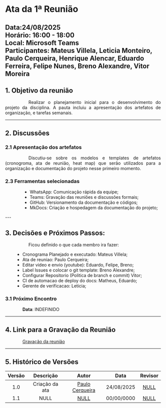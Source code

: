 # Ata da 1ª Reunião

**Data**:24/08/2025  <br>
**Horário**: 16:00 - 18:00 <br>
**Local**: Microsoft Teams  <br>
**Participantes**: Mateus Villela, Leticia Monteiro, Paulo Cerqueira, Henrique Alencar, Eduardo Ferreira, Felipe Nunes, Breno Alexandre, Vitor Moreira
---
## 1. Objetivo da reunião
<div style="text-align: justify; text-indent: 2cm;">
    Realizar o planejamento inicial para o desenvolvimento do projeto da disciplina. A pauta incluiu a apresentação dos artefatos de organização, e tarefas semanais.
</div>


---
## 2. Discussões 
### 2.1 Apresentação dos artefatos 
<div style="text-align: justify; text-indent: 2cm;">
Discutiu-se sobre os modelos e templates de artefatos (cronogroma, ata de reunião, heat map) que serão utilizados para a organização e documentação do projeto nesse primeiro momento.
</div>


### 2.3 Ferramentas selecionadas
<div style="text-align: justify; padding-left: 4em; margin-top: 1em;">
<ul>
    <li>WhatsApp: Comunicação rápida da equipe;
    <li>Teams: Gravação das reuniões e discussões formais;
    <li>GitHub: Versionamento da documentação e códigos;
    <li>MkDocs: Criação e hospedagem da documentação do projeto;
</ul>
</div>
--- 


## 3. Decisões e Próximos Passos:
<p style="text-align: justify;text-indent: 2cm;">
Ficou definido o que cada membro ira fazer:
<ul style="text-align: justify; padding-left: 4em; margin-top: 1em;">
    <li>Cronograma Planejado e executado: Mateus Villela;</li>
    <li>Ata de reuniao: Paulo Cerqueira;</li>
    <li>Editar video e envio (youtube): Eduardo, Felipe, Breno;</li>
    <li>Label Issues e colocar o git template: Breno Alexandre;</li>
    <li>Configurar Repositorio (Politica de branch e commit) Vitor;</li>
    <li>CI de automacao de deploy do docs: Matheus, Eduardo;</li>
    <li>Gerente de verificacao: Leticia;</li>
  </ul>
</p>

### 3.1 Próximo Encontro
<div style="text-align: justify; padding-left: 4em; margin-top: 1em;">
<b>Data</b>: INDEFINIDO
</div>

---

## 4. Link para a Gravação da Reunião
<div style="text-align: justify; padding-left: 4em; margin-top: 1em;">
<a href="https://www.youtube.com/watch?v=qDyLrtiNPg0" target="_blank">Gravação da reunião</a>
</div>

---

## 5. Histórico de Versões

| Versão |Descrição     |Autor                                       |Data    |Revisor|
|:-:     | :-:          | :-:                                        | :-:        |:-:|
|1.0     |Criação da ata|[Paulo Cerqueira](https://github.com/paulocerqr)| 24/08/2025 |[NULL](NULL)|
|1.1     |NULL|[NULL](NULL)| 00/00/0000 |[NULL](NULL)|